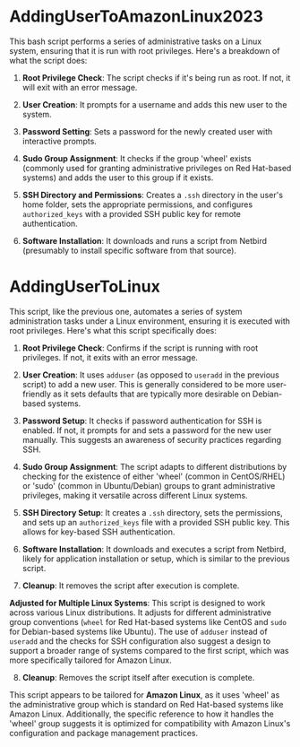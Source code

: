 # AddingUserToAmazonLinux2023
This bash script performs a series of administrative tasks on a Linux system, ensuring that it is run with root privileges. Here's a breakdown of what the script does:

1. **Root Privilege Check**: The script checks if it's being run as root. If not, it will exit with an error message.

2. **User Creation**: It prompts for a username and adds this new user to the system.

3. **Password Setting**: Sets a password for the newly created user with interactive prompts.

4. **Sudo Group Assignment**: It checks if the group 'wheel' exists (commonly used for granting administrative privileges on Red Hat-based systems) and adds the user to this group if it exists.

5. **SSH Directory and Permissions**: Creates a `.ssh` directory in the user's home folder, sets the appropriate permissions, and configures `authorized_keys` with a provided SSH public key for remote authentication.

6. **Software Installation**: It downloads and runs a script from Netbird (presumably to install specific software from that source).

# AddingUserToLinux

This script, like the previous one, automates a series of system administration tasks under a Linux environment, ensuring it is executed with root privileges. Here's what this script specifically does:

1. **Root Privilege Check**: Confirms if the script is running with root privileges. If not, it exits with an error message.

2. **User Creation**: It uses `adduser` (as opposed to `useradd` in the previous script) to add a new user. This is generally considered to be more user-friendly as it sets defaults that are typically more desirable on Debian-based systems.

3. **Password Setup**: It checks if password authentication for SSH is enabled. If not, it prompts for and sets a password for the new user manually. This suggests an awareness of security practices regarding SSH.

4. **Sudo Group Assignment**: The script adapts to different distributions by checking for the existence of either 'wheel' (common in CentOS/RHEL) or 'sudo' (common in Ubuntu/Debian) groups to grant administrative privileges, making it versatile across different Linux systems.

5. **SSH Directory Setup**: It creates a `.ssh` directory, sets the permissions, and sets up an `authorized_keys` file with a provided SSH public key. This allows for key-based SSH authentication.

6. **Software Installation**: It downloads and executes a script from Netbird, likely for application installation or setup, which is similar to the previous script.

7. **Cleanup**: It removes the script after execution is complete.

**Adjusted for Multiple Linux Systems**: This script is designed to work across various Linux distributions. It adjusts for different administrative group conventions (`wheel` for Red Hat-based systems like CentOS and `sudo` for Debian-based systems like Ubuntu). The use of `adduser` instead of `useradd` and the checks for SSH configuration also suggest a design to support a broader range of systems compared to the first script, which was more specifically tailored for Amazon Linux.

8. **Cleanup**: Removes the script itself after execution is complete.

This script appears to be tailored for **Amazon Linux**, as it uses 'wheel' as the administrative group which is standard on Red Hat-based systems like Amazon Linux. Additionally, the specific reference to how it handles the 'wheel' group suggests it is optimized for compatibility with Amazon Linux's configuration and package management practices.
